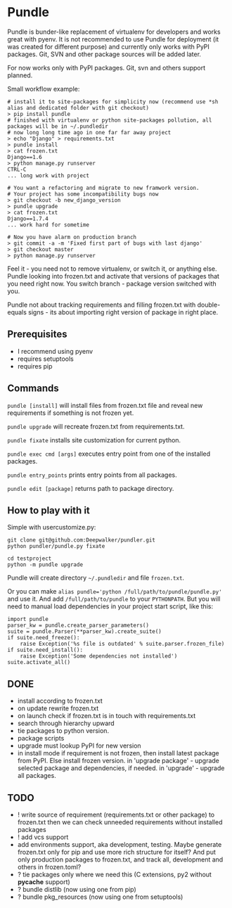 Pundle
=======

Pundle is bunder-like replacement of virtualenv for developers and works great with pyenv.
It is not recommended to use Pundle for deployment (it was created for different purpose)
and currently only works with PyPI packages. Git, SVN and other package sources will be added later.

For now works only with PyPI packages.
Git, svn and others support planned.


Small workflow example:

    # install it to site-packages for simplicity now (recommend use *sh alias and dedicated folder with git checkout)
    > pip install pundle
    # finished with virtualenv or python site-packages pollution, all packages will be in ~/.pundledir
    # now long long time ago in one far far away project
    > echo "Django" > requirements.txt
    > pundle install
    > cat frozen.txt
    Django==1.6
    > python manage.py runserver
    CTRL-C
    ... long work with project

    # You want a refactoring and migrate to new framwork version.
    # Your project has some incompatibility bugs now
    > git checkout -b new_django_version
    > pundle upgrade
    > cat frozen.txt
    Django==1.7.4
    ... work hard for sometime

    # Now you have alarm on production branch
    > git commit -a -m 'Fixed first part of bugs with last django'
    > git checkout master
    > python manage.py runserver

Feel it - you need not to remove virtualenv, or switch it, or anything else. Pundle looking into
frozen.txt and activate that versions of packages that you need right now. You switch branch -
package version switched with you.

Pundle not about tracking requirements and filling frozen.txt with double-equals signs - its about
importing right version of package in right place.



Prerequisites
-------------

- I recommend using pyenv
- requires setuptools
- requires pip


Commands
--------

`pundle [install]` will install files from frozen.txt file and reveal
    new requirements if something is not frozen yet.

`pundle upgrade` will recreate frozen.txt from requirements.txt.

`pundle fixate` installs site customization for current python.

`pundle exec cmd [args]` executes entry point from one of the installed packages.

`pundle entry_points` prints entry points from all packages.

`pundle edit [package]` returns path to package directory.


How to play with it
-------------------

Simple with usercustomize.py:

    git clone git@github.com:Deepwalker/pundler.git
    python pundler/pundle.py fixate

    cd testproject
    python -m pundle upgrade

Pundle will create directory `~/.pundledir` and file `frozen.txt`.

Or you can make ``alias pundle='python /full/path/to/pundle/pundle.py'`` and use it.
And add ``/full/path/to/pundle`` to your ``PYTHONPATH``.
But you will need to manual load dependencies in your project start script, like this:

    import pundle
    parser_kw = pundle.create_parser_parameters()
    suite = pundle.Parser(**parser_kw).create_suite()
    if suite.need_freeze():
        raise Exception('%s file is outdated' % suite.parser.frozen_file)
    if suite.need_install():
        raise Exception('Some dependencies not installed')
    suite.activate_all()


DONE
----
- install according to frozen.txt
- on update rewrite frozen.txt
- on launch check if frozen.txt is in touch with requirements.txt
- search through hierarchy upward
- tie packages to python version.
- package scripts
- upgrade must lookup PyPI for new version
- in install mode if requirement is not frozen, then install latest package from PyPI. Else install frozen version.
  in 'upgrade package' - upgrade selected package and dependencies, if needed.
  in 'upgrade' - upgrade all packages.


TODO
----
- ! write source of requirement (requirements.txt or other package) to frozen.txt then we can check unneeded requirements without installed packages
- ! add vcs support
- add environments support, aka development, testing.
Maybe generate frozen.txt only for pip and use more rich structure for itself?
And put only production packages to frozen.txt, and track all, development and others in frozen.toml?
- ? tie packages only where we need this (C extensions, py2 without __pycache__ support)
- ? bundle distlib (now using one from pip)
- ? bundle pkg_resources (now using one from setuptools)
